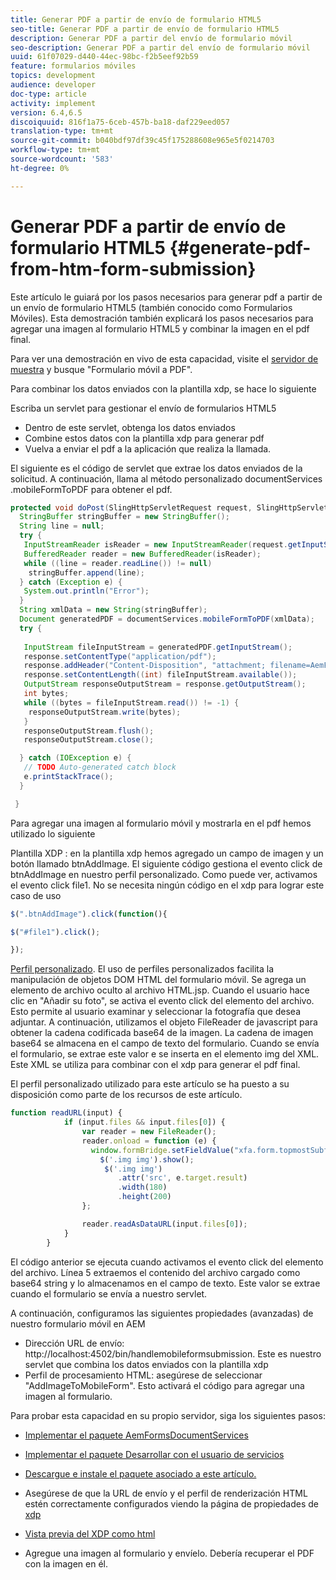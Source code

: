 ```yaml
---
title: Generar PDF a partir de envío de formulario HTML5
seo-title: Generar PDF a partir de envío de formulario HTML5
description: Generar PDF a partir del envío de formulario móvil
seo-description: Generar PDF a partir del envío de formulario móvil
uuid: 61f07029-d440-44ec-98bc-f2b5eef92b59
feature: formularios móviles
topics: development
audience: developer
doc-type: article
activity: implement
version: 6.4,6.5
discoiquuid: 816f1a75-6ceb-457b-ba18-daf229eed057
translation-type: tm+mt
source-git-commit: b040bdf97df39c45f175288608e965e5f0214703
workflow-type: tm+mt
source-wordcount: '583'
ht-degree: 0%

---
```



# Generar PDF a partir de envío de formulario HTML5 {#generate-pdf-from-htm-form-submission}

Este artículo le guiará por los pasos necesarios para generar pdf a partir de un envío de formulario HTML5 (también conocido como Formularios Móviles). Esta demostración también explicará los pasos necesarios para agregar una imagen al formulario HTML5 y combinar la imagen en el pdf final.

Para ver una demostración en vivo de esta capacidad, visite el [servidor de muestra](https://forms.enablementadobe.com/content/samples/samples.html?query=0) y busque &quot;Formulario móvil a PDF&quot;.

Para combinar los datos enviados con la plantilla xdp, se hace lo siguiente

Escriba un servlet para gestionar el envío de formularios HTML5

* Dentro de este servlet, obtenga los datos enviados
* Combine estos datos con la plantilla xdp para generar pdf
* Vuelva a enviar el pdf a la aplicación que realiza la llamada.

El siguiente es el código de servlet que extrae los datos enviados de la solicitud. A continuación, llama al método personalizado documentServices .mobileFormToPDF para obtener el pdf.

```java
protected void doPost(SlingHttpServletRequest request, SlingHttpServletResponse response) {
  StringBuffer stringBuffer = new StringBuffer();
  String line = null;
  try {
   InputStreamReader isReader = new InputStreamReader(request.getInputStream(), "UTF-8");
   BufferedReader reader = new BufferedReader(isReader);
   while ((line = reader.readLine()) != null)
    stringBuffer.append(line);
  } catch (Exception e) {
   System.out.println("Error");
  }
  String xmlData = new String(stringBuffer);
  Document generatedPDF = documentServices.mobileFormToPDF(xmlData);
  try {
   
   InputStream fileInputStream = generatedPDF.getInputStream();
   response.setContentType("application/pdf");
   response.addHeader("Content-Disposition", "attachment; filename=AemFormsRocks.pdf");
   response.setContentLength((int) fileInputStream.available());
   OutputStream responseOutputStream = response.getOutputStream();
   int bytes;
   while ((bytes = fileInputStream.read()) != -1) {
    responseOutputStream.write(bytes);
   }
   responseOutputStream.flush();
   responseOutputStream.close();

  } catch (IOException e) {
   // TODO Auto-generated catch block
   e.printStackTrace();
  }

 }
```

Para agregar una imagen al formulario móvil y mostrarla en el pdf hemos utilizado lo siguiente

Plantilla XDP : en la plantilla xdp hemos agregado un campo de imagen y un botón llamado btnAddImage. El siguiente código gestiona el evento click de btnAddImage en nuestro perfil personalizado. Como puede ver, activamos el evento click file1. No se necesita ningún código en el xdp para lograr este caso de uso

```javascript
$(".btnAddImage").click(function(){

$("#file1").click();

});
```

[Perfil personalizado](https://helpx.adobe.com/livecycle/help/mobile-forms/creating-profile.html#CreatingCustomProfiles). El uso de perfiles personalizados facilita la manipulación de objetos DOM HTML del formulario móvil. Se agrega un elemento de archivo oculto al archivo HTML.jsp. Cuando el usuario hace clic en &quot;Añadir su foto&quot;, se activa el evento click del elemento del archivo. Esto permite al usuario examinar y seleccionar la fotografía que desea adjuntar. A continuación, utilizamos el objeto FileReader de javascript para obtener la cadena codificada base64 de la imagen. La cadena de imagen base64 se almacena en el campo de texto del formulario. Cuando se envía el formulario, se extrae este valor e se inserta en el elemento img del XML. Este XML se utiliza para combinar con el xdp para generar el pdf final.

El perfil personalizado utilizado para este artículo se ha puesto a su disposición como parte de los recursos de este artículo.

```javascript
function readURL(input) {
            if (input.files && input.files[0]) {
                var reader = new FileReader();
                reader.onload = function (e) {
                  window.formBridge.setFieldValue("xfa.form.topmostSubform.Page1.base64image",reader.result);
                    $('.img img').show();
                     $('.img img')
                        .attr('src', e.target.result)
                        .width(180)
                        .height(200)
                };

                reader.readAsDataURL(input.files[0]);
            }
        }
```

El código anterior se ejecuta cuando activamos el evento click del elemento del archivo. Línea 5 extraemos el contenido del archivo cargado como base64 string y lo almacenamos en el campo de texto. Este valor se extrae cuando el formulario se envía a nuestro servlet.

A continuación, configuramos las siguientes propiedades (avanzadas) de nuestro formulario móvil en AEM

* Dirección URL de envío: http://localhost:4502/bin/handlemobileformsubmission. Este es nuestro servlet que combina los datos enviados con la plantilla xdp
* Perfil de procesamiento HTML: asegúrese de seleccionar &quot;AddImageToMobileForm&quot;. Esto activará el código para agregar una imagen al formulario.

Para probar esta capacidad en su propio servidor, siga los siguientes pasos:

* [Implementar el paquete AemFormsDocumentServices](/help/forms/assets/common-osgi-bundles/AEMFormsDocumentServices.core-1.0-SNAPSHOT.jar)

* [Implementar el paquete Desarrollar con el usuario de servicios](/help/forms/assets/common-osgi-bundles/DevelopingWithServiceUser.jar)

* [Descargue e instale el paquete asociado a este artículo.](assets/pdf-from-mobile-form-submission.zip)

* Asegúrese de que la URL de envío y el perfil de renderización HTML estén correctamente configurados viendo la página de propiedades de [xdp](http://localhost:4502/libs/fd/fm/gui/content/forms/formmetadataeditor.html/content/dam/formsanddocuments/schengen.xdp)

* [Vista previa del XDP como html](http://localhost:4502/content/dam/formsanddocuments/schengen.xdp/jcr:content)

* Agregue una imagen al formulario y envíelo. Debería recuperar el PDF con la imagen en él.

